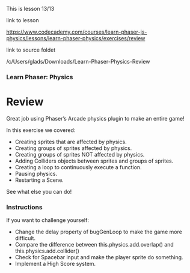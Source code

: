 This is lesson 13/13

link to lesson

https://www.codecademy.com/courses/learn-phaser-js-physics/lessons/learn-phaser-physics/exercises/review

link to source foldet

/c/Users/glads/Downloads/Learn-Phaser-Physics-Review


### Learn Phaser: Physics

# Review

Great job using Phaser’s Arcade physics plugin to make an entire game!

In this exercise we covered:

- Creating sprites that are affected by physics.
- Creating groups of sprites affected by physics.
- Creating groups of sprites NOT affected by physics.
- Adding Colliders objects between sprites and groups of sprites.
- Creating a loop to continuously execute a function.
- Pausing physics.
- Restarting a Scene.

See what else you can do!

### Instructions

If you want to challenge yourself:

- Change the delay property of bugGenLoop to make the game more difficult.
- Compare the difference between this.physics.add.overlap() and this.physics.add.collider()
- Check for Spacebar input and make the player sprite do something.
- Implement a High Score system.

